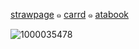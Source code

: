 [strawpage](https://vxlqntines.straw.page) ๑ [carrd](https://vxlqntines.carrd.co/) ๑ [atabook](https://vxlqntines.atabook.org/)

![1000035478](https://github.com/user-attachments/assets/40a5e1f5-c2b9-46a5-a40d-01d31134a6ce)
